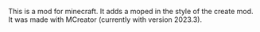This is a mod for minecraft. It adds a moped in the style of the create mod. It was made with MCreator (currently with version 2023.3).
